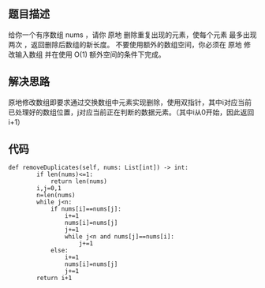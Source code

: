 ## 题目描述
给你一个有序数组 nums ，请你 原地 删除重复出现的元素，使每个元素 最多出现两次 ，返回删除后数组的新长度。
不要使用额外的数组空间，你必须在 原地 修改输入数组 并在使用 O(1) 额外空间的条件下完成。


## 解决思路
原地修改数组即要求通过交换数组中元素实现删除，使用双指针，其中i对应当前已处理好的数组位置，j对应当前正在判断的数据元素。（其中i从0开始，因此返回i+1）

## 代码
```
def removeDuplicates(self, nums: List[int]) -> int:
        if len(nums)<=1:
            return len(nums)
        i,j=0,1
        n=len(nums)
        while j<n:
            if nums[i]==nums[j]:
                i+=1
                nums[i]=nums[j]
                j+=1
                while j<n and nums[j]==nums[i]:
                    j+=1
            else:
                i+=1
                nums[i]=nums[j]
                j+=1
        return i+1

```
